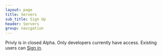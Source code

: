 ```yaml
---
layout: page
title: Servers
sub_title: Sign Up
header: Servers
group: navigation
---
```


Privly is in closed Alpha. Only developers currently have access.  Existing users can [Sign in](https://privlyalpha.org/users/sign_in).